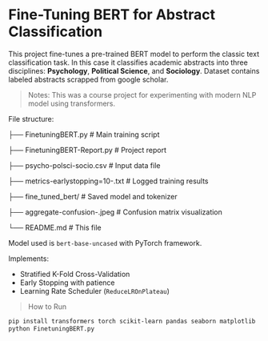 # Fine-Tuning BERT for Abstract Classification

This project fine-tunes a pre-trained BERT model to perform the classic text classification task. 
In this case it classifies academic abstracts into three disciplines: **Psychology**, **Political Science**, and **Sociology**. Dataset contains labeled abstracts scrapped from google scholar.

> Notes: This was a course project for experimenting with modern NLP model using transformers.

File structure:

├── FinetuningBERT.py # Main training script

├── FinetuningBERT-Report.py # Project report

├── psycho-polsci-socio.csv # Input data file

├── metrics-earlystopping=10-.txt # Logged training results

├── fine_tuned_bert/ # Saved model and tokenizer

├── aggregate-confusion-.jpeg # Confusion matrix visualization

└── README.md # This file

Model used is `bert-base-uncased` with PyTorch framework.

Implements:
- Stratified K-Fold Cross-Validation
- Early Stopping with patience
- Learning Rate Scheduler (`ReduceLROnPlateau`)



>  How to Run

```bash
pip install transformers torch scikit-learn pandas seaborn matplotlib
python FinetuningBERT.py

